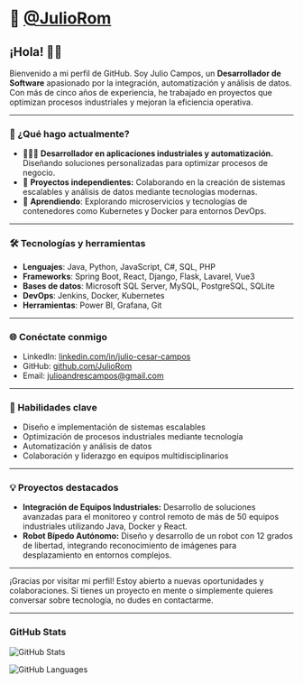 # 🤖 [@JulioRom](https://github.com/JulioRom)
## ¡Hola! 👋🏻

Bienvenido a mi perfil de GitHub. Soy Julio Campos, un **Desarrollador de Software** apasionado por la integración, automatización y análisis de datos. Con más de cinco años de experiencia, he trabajado en proyectos que optimizan procesos industriales y mejoran la eficiencia operativa.

---

### 🚀 ¿Qué hago actualmente?

- 👨🏻‍💻 **Desarrollador en aplicaciones industriales y automatización.** Diseñando soluciones personalizadas para optimizar procesos de negocio.
- 💼 **Proyectos independientes:** Colaborando en la creación de sistemas escalables y análisis de datos mediante tecnologías modernas.
- 🤺 **Aprendiendo**: Explorando microservicios y tecnologías de contenedores como Kubernetes y Docker para entornos DevOps.

---

### 🛠️ Tecnologías y herramientas

- **Lenguajes**: Java, Python, JavaScript, C#, SQL, PHP
- **Frameworks**: Spring Boot, React, Django, Flask, Lavarel, Vue3
- **Bases de datos**: Microsoft SQL Server, MySQL, PostgreSQL, SQLite
- **DevOps**: Jenkins, Docker, Kubernetes
- **Herramientas**: Power BI, Grafana, Git

---

### 🌐 Conéctate conmigo

- LinkedIn: [linkedin.com/in/julio-cesar-campos](https://linkedin.com/in/julio-cesar-campos)
- GitHub: [github.com/JulioRom](https://github.com/JulioRom)
- Email: [julioandrescampos@gmail.com](mailto:julioandrescampos@gmail.com)

---

### 🎯 Habilidades clave

- Diseño e implementación de sistemas escalables
- Optimización de procesos industriales mediante tecnología
- Automatización y análisis de datos
- Colaboración y liderazgo en equipos multidisciplinarios

---

### 💡 Proyectos destacados

- **Integración de Equipos Industriales:** Desarrollo de soluciones avanzadas para el monitoreo y control remoto de más de 50 equipos industriales utilizando Java, Docker y React.
- **Robot Bípedo Autónomo:** Diseño y desarrollo de un robot con 12 grados de libertad, integrando reconocimiento de imágenes para desplazamiento en entornos complejos.

---

¡Gracias por visitar mi perfil! Estoy abierto a nuevas oportunidades y colaboraciones. Si tienes un proyecto en mente o simplemente quieres conversar sobre tecnología, no dudes en contactarme.

---

### GitHub Stats

![GitHub Stats](https://github-readme-stats.anuraghazra1.vercel.app/api?username=JulioRom&show_icons=true&include_all_commits=true&theme=dark&count_private=true 'Datos de Julio Campos')

![GitHub Languages](https://github-readme-stats.vercel.app/api/top-langs/?username=JulioRom&layout=compact&theme=dark 'Lenguajes principales de Julio Campos')
